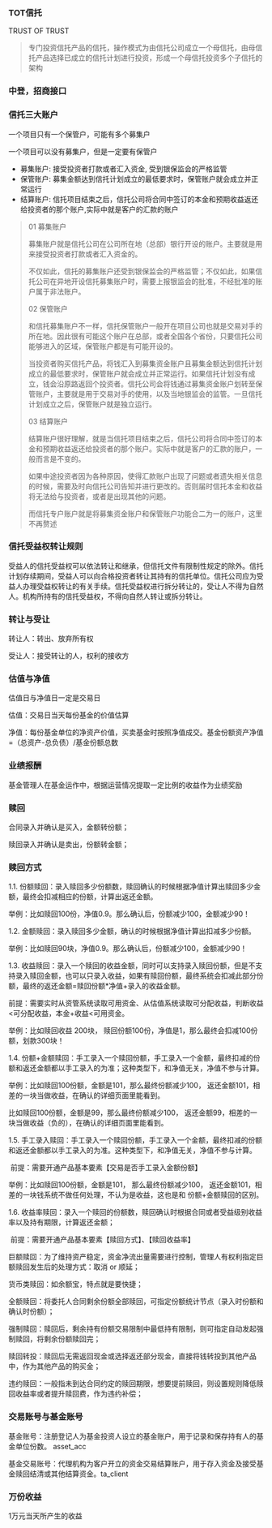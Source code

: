 ### TOT信托

TRUST OF TRUST

> 专门投资信托产品的信托，操作模式为由信托公司成立一个母信托，由母信托产品选择已成立的信托计划进行投资，形成一个母信托投资多个子信托的架构

### 中登，招商接口



### 信托三大账户

一个项目只有一个保管户，可能有多个募集户

一个项目可以没有募集户，但是一定要有保管户

- 募集账户: 接受投资者打款或者汇入资金, 受到银保监会的严格监管
- 保管账户: 募集金额达到信托计划成立的最低要求时，保管账户就会成立并正常运行
- 结算账户: 信托项目结束之后，信托公司将合同中签订的本金和预期收益返还给投资者的那个账户,实际中就是客户的汇款的账户

>  01 募集账户
>
> 募集账户就是信托公司在公司所在地（总部）银行开设的账户。主要就是用来接受投资者打款或者汇入资金的。
>
> 不仅如此，信托的募集账户还受到银保监会的严格监管；不仅如此，如果信托公司在异地开设信托募集账户时，需要上报银监会的批准，不经批准的账户属于非法账户。
>
> 02 保管账户
>
> 和信托募集账户不一样，信托保管账户一般开在项目公司也就是交易对手的所在地。因此很有可能这个账户在总部，或者全国各个省份，只要信托公司能够进入的区域，保管账户都是有可能开设的。
>
> 当投资者购买信托产品，将钱汇入到募集资金账户且募集金额达到信托计划成立的最低要求时，保管账户就会成立并正常运行。如果信托计划没有成立，钱会沿原路返回个投资者。信托公司会将钱通过募集资金账户划转至保管账户，主要就是用于交易对手的使用，以及当地银监会的监管。一旦信托计划成立之后，保管账户就是独立运行。
>
> 03 结算账户
>
> 结算账户很好理解，就是当信托项目结束之后，信托公司将合同中签订的本金和预期收益返还给投资者的那个账户。实际中就是客户的汇款的账户，一般而言是不变的。
>
> 如果中途投资者因为各种原因，使得汇款账户出现了问题或者遗失相关信息的时候，需要及时向信托公司告知并进行更改的。否则届时信托本金和收益将无法给与投资者，或者是出现其他的问题。
>
> 而信托专户账户就是将募集资金账户和保管账户功能合二为一的账户，这里不再赘述

### 信托受益权转让规则

受益人的信托受益权可以依法转让和继承，但信托文件有限制性规定的除外。信托计划存续期间，受益人可以向合格投资者转让其持有的信托单位。信托公司应为受益人办理受益权转让的有关手续。信托受益权进行拆分转让的，受让人不得为自然人。机构所持有的信托受益权，不得向自然人转让或拆分转让。

### 转让与受让

转让人：转出、放弃所有权

受让人：接受转让的人，权利的接收方

### 估值与净值

估值日与净值日一定是交易日

估值：交易日当天每份基金的价值估算

净值：每份基金单位的净资产价值，买卖基金时按照净值成交。基金份额资产净值=（总资产-总负债）/基金份额总数

### 业绩报酬

基金管理人在基金运作中，根据运营情况提取一定比例的收益作为业绩奖励

### 赎回

合同录入并确认是买入，金额转份额；

赎回录入并确认是卖出，份额转金额；

### 赎回方式

1.1. 份额赎回：录入赎回多少份额数，赎回确认的时候根据净值计算出赎回多少金额，最终会扣减相应的份额，计算出返还金额。

举例：比如赎回100份，净值0.9。那么确认后，份额减少100，金额减少90！

1.2. 金额赎回：录入赎回多少金额，确认的时候根据净值计算出扣减多少份额。

举例：比如赎回90块，净值0.9。那么确认后，份额减少100，金额减少90！

1.3. 收益赎回：录入一个赎回的收益金额，同时可以支持录入赎回份额，但是不支持录入赎回金额，也可以只录入收益，如果有赎回份额，最终系统会扣减此部分份额，最终的返还金额=赎回份额*净值+录入的收益金额。

前提：需要实时从资管系统读取可用资金、从估值系统读取可分配收益，判断收益<可分配收益，本金+收益<可用资金。

举例：比如赎回收益 200块， 赎回份额100份，净值是1，那么最终会扣减100份额，划款300块！

1.4. 份额+金额赎回：手工录入一个赎回份额，手工录入一个金额，最终扣减的份额和返还金额都以手工录入的为准；这种类型下，和净值无关，净值不参与计算。

举例：比如赎回100份额，金额是101，那么最终份额减少100， 返还金额101，相差的一块当做收益，在确认的详细页面里能看到。

   比如赎回100份额，金额是99，那么最终份额减少100， 返还金额99，相差的一块当做收益（负的），在确认的详细页面里能看到。

1.5. 手工录入赎回：手工录入一个赎回份额，手工录入一个金额，最终扣减的份额和返还金额都以手工录入的为准。这种类型下，和净值无关，净值不参与计算。

​    前提：需要开通产品基本要素【交易是否手工录入金额份额】

举例：比如赎回100份额，金额是101， 那么最终份额减少100， 返还金额101，相差的一块钱系统不做任何处理，不认为是收益，这也是和 份额+金额赎回的区别。

1.6. 收益率赎回：录入一个赎回的份额数，赎回确认时根据合同或者受益级别收益率以及持有期限，计算返还金额；

​    前提：需要开通产品基本要素【赎回方式】、【赎回收益率】

巨额赎回：为了维持资产稳定，资金净流出量需要进行控制，管理人有权利指定巨额赎回发生后的处理方式：取消 or 顺延；

货币类赎回：如余额宝，特点就是要快捷；

全额赎回：将委托人合同剩余份额全部赎回，可指定份额统计节点（录入时份额和确认时份额）；

强制赎回：赎回后，剩余持有份额交易限制中最低持有限制，则可指定自动发起强制赎回，将剩余份额赎回完；

赎回转投：赎回后无需返回现金或选择返还部分现金，直接将钱转投到其他产品中，作为其他产品的购买金；

违约赎回：一般指未到达合同约定的赎回期限，想要提前赎回，则设置规则降低赎回收益率或者提升赎回费，作为违约补偿；

### 交易账号与基金账号

基金账号：注册登记人为基金投资人设立的基金账户，用于记录和保存持有人的基金单位份数。 asset_acc

基金交易账号：代理机构为客户开立的资金交易结算账户，用于存入资金及接受基金赎回结清或其他结算资金。ta_client

### 万份收益

1万元当天所产生的收益







